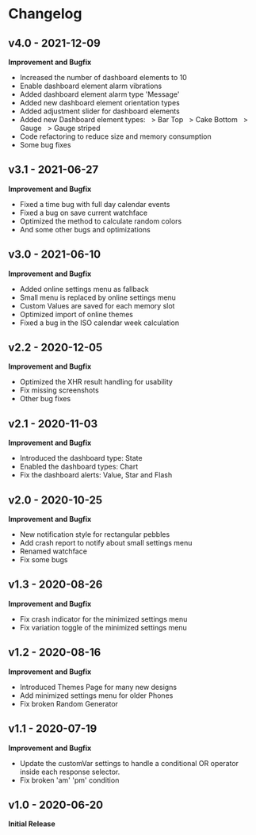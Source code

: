 # Changelog

## v4.0 - 2021-12-09
**Improvement and Bugfix**
- Increased the number of dashboard elements to 10
- Enable dashboard element alarm vibrations
- Added dashboard element alarm type 'Message'
- Added new dashboard element orientation types
- Added adjustment slider for dashboard elements
- Added new Dashboard element types:
  > Bar Top
  > Cake Bottom
  > Gauge
  > Gauge striped
- Code refactoring to reduce size and memory consumption
- Some bug fixes

## v3.1 - 2021-06-27
**Improvement and Bugfix**
- Fixed a time bug with full day calendar events
- Fixed a bug on save current watchface
- Optimized the method to calculate random colors
- And some other bugs and optimizations

## v3.0 - 2021-06-10
**Improvement and Bugfix**
- Added online settings menu as fallback
- Small menu is replaced by online settings menu
- Custom Values are saved for each memory slot
- Optimized import of online themes
- Fixed a bug in the ISO calendar week calculation

## v2.2 - 2020-12-05
**Improvement and Bugfix**
- Optimized the XHR result handling for usability
- Fix missing screenshots
- Other bug fixes

## v2.1 - 2020-11-03
**Improvement and Bugfix**
- Introduced the dashboard type: State
- Enabled the dashboard types: Chart
- Fix the dashboard alerts: Value, Star and Flash

## v2.0 - 2020-10-25
**Improvement and Bugfix**
- New notification style for rectangular pebbles
- Add crash report to notify about small settings menu
- Renamed watchface
- Fix some bugs

## v1.3 - 2020-08-26
**Improvement and Bugfix**
- Fix crash indicator for the minimized settings menu
- Fix variation toggle of the minimized settings menu

## v1.2 - 2020-08-16
**Improvement and Bugfix**
- Introduced Themes Page for many new designs
- Add minimized settings menu for older Phones
- Fix broken Random Generator

## v1.1 - 2020-07-19
**Improvement and Bugfix**
- Update the customVar settings to handle a conditional OR operator inside each response selector.
- Fix broken 'am' 'pm' condition


## v1.0 - 2020-06-20
**Initial Release**
